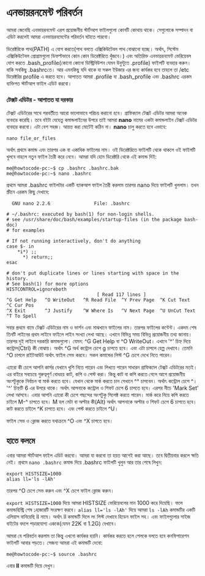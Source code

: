 # এনভায়রনমেন্ট পরিবর্তন

আমরা জেনেছি এনভায়রনমেন্ট এরপ প্রয়োজনীয় স্টার্টআপ ফাইলগুলো কোনটি কোথায় থাকে। সেগুলোকে সম্পাদন বা এডিট করলেই আমরা এনভায়রনমেন্টের পরিবর্তন ঘটাতে পারবো।

ডিরেক্টরিকে পাথ\(PATH\) এ যোগ করতে\(পাথ বলতে এক্সিকিউটেবল পাথ বোঝানো হচ্ছে। অর্থাৎ, সিস্টেম এক্সিকিউটেবল প্রোগ্রামগুলো ডিফল্টভাবে কোন কোন ডিরেক্টরিতে খুঁজবে।\) এবং অতিরিক্ত এনভায়রনমেন্ট ভেরিয়েবল যোগ করতে .bash\_profile\(কোনো কোনো ডিস্ট্রিবিউশন যেমন উবুন্টুতে .profile\) ফাইলটি ব্যবহার করুন। বাকি সবকিছু .bashrcতে। আর এমনকিছু যদি থাকে যা সকল ইউজার এর জন্য কার্যকর হবে তাহলে তা /etc ডিরেক্টরির profile এ করতে হবে। আপাতত আমরা .profile বা .bash\_profile এবং .bashrc এরকম ব্যক্তিগত স্টার্টআপ ফাইল এডিট করবো।

### টেক্সট এডিটর - আপাতত যা দরকার

টেক্সট এডিটরের সাথে পরবর্তীতে আরো ভালোভাবে পরিচয় করানো হবে। গ্রাফিক্যাল টেক্সট এডিটর আমরা অনেক ব্যবহার করেছি। তবে বইটা যেহেতু কমান্ডলাইনের উপরে তাই আমরা **nano** নামের একটা কমান্ডলাইন টেক্সট এডিটর ব্যবহার করবো। এটা বেশ সহজ। আয়ত্ত করা মোটেই কঠিন না। **nano** চালু করতে হবে এভাবে:

```text
nano file_or_files
```

অর্থাৎ প্রথমে কমান্ড এবং তারপর এক বা একাধিক ফাইলের নাম। ওই ডিরেক্টরিতে ফাইলটি থেকে থাকলে ওই ফাইলটি খুলবে নাহলে নতুন ফাইল তৈরী করে নেবে। আমরা যদি হোম ডিরেক্টরি থেকে এই কমান্ড দিই:

```text
me@howtocode-pc:~$ cp .bashrc .bashrc.bak
me@howtocode-pc:~$ nano .bashrc
```

প্রথমে আমরা .bashrc ফাইলটার একটি ব্যাকআপ ফাইল তৈরী করলাম তারপর nano দিয়ে ফাইলটি খুললাম। তখন স্ক্রীনে এরকম কিছু দেখাবে:

```text
  GNU nano 2.2.6                File: .bashrc                                       

# ~/.bashrc: executed by bash(1) for non-login shells.
# see /usr/share/doc/bash/examples/startup-files (in the package bash-doc)
# for examples

# If not running interactively, don't do anything
case $- in
    *i*) ;;
      *) return;;
esac

# don't put duplicate lines or lines starting with space in the history.
# See bash(1) for more options
HISTCONTROL=ignoreboth
                                 [ Read 117 lines ]
^G Get Help   ^O WriteOut   ^R Read File  ^Y Prev Page  ^K Cut Text   ^C Cur Pos
^X Exit       ^J Justify    ^W Where Is   ^V Next Page  ^U UnCut Text ^T To Spell
```

সবার প্রথমে বামে টেক্সট এডিটরের নাম ও ভার্শন এবং মাঝখানে ফাইলের নাম। তারপর ফাইলের কন্টেন্ট। একদম শেষ তিনটি লাইনের প্রথম লাইনে ফাইলে লাইন সংখ্যা লেখা আছে। এখানে বিভিন্ন সময় বিভিন্ন প্রয়োজনীয় তথ্য জানায়। তারপর দুই লাইনে দরকারি কমান্ডগুলো। যেমন: ^G Get Help বা ^O WriteOut। এখানে '^' চিহ্ন দিয়ে কন্ট্রোল\(Ctrl\) কী বোঝায়। অর্থাৎ ^G অর্থ কন্ট্রোল চেপে g চাপতে হবে। এবং এটা চাপলে হেল্প দেখাবে। তেমনি ^O চাপলে রাইটআউট অর্থাৎ ফাইল সেভ করবে। সকল কমান্ডের লিস্ট ^G চেপে দেখে নিতে পারেন।

এ্যারো কী চেপে আপনি কার্সর যেখানে খুশি নিতে পারেন এবং লিখতে পারেন সাধারন গ্রাফিক্যাল টেক্সট এডিটরের মতই। এর বাইরে সবচেয়ে গুরুত্বপূর্ণ বোধহয় কাট, কপি ও পেস্ট করা। কিন্তু কাট বা কপি করতে গেলে আগে প্রয়োজনীয় অংশটুকুকে নির্বাচন বা মার্ক করতে হবে। যেখান থেকে মার্ক করতে চান সেখানে ^^ চাপবেন। অর্থাৎ কন্ট্রোল চেপে ^। '^' চিহ্নটি 6 এর উপরে থাকে। অর্থাৎ আপনাকে কন্ট্রোল ও শিফট চেপে 6 চাপতে হবে। এরপর নীচে 'Mark Set' লেখা আসবে। এবার আপনি এ্যারো কী চেপে পছন্দের অংশটুকু সিলেক্ট করতে পারেন। মার্ক করে নিয়ে কপি করতে চাইলে M-^ চাপতে হবে। M হল মেটা বা অল্টার কী\(Alt\) অর্থাৎ আপনাকে অল্টার ও শিফট চেপে 6 চাপতে হবে। কাট করতে চাইলে ^K চাপতে হবে। এবং পেস্ট করতে চাইলে ^U।

ফাইল সেভ ও ক্লোজ করতে যথাক্রমে ^O এবং ^X চাপতে হবে।

## হাতে কলমে

এবার আমরা স্টার্টআপ ফাইল এডিট করবো। আমরা যা করবো তা হয়ত আগেই করা আছে। তবে দ্বিতীয়বার করলে ক্ষতি নেই। প্রথমে `nano .bashrc` কমান্ড দিয়ে .bashrc ফাইলটি খুলুন আর তার শেষে লিখুন:

```text
export HISTSIZE=1000
alias ll='ls -lAh'
```

তারপর ^O চেপে সেভ করুন এবং ^X চেপে ফাইল ক্লোজ করুন।

`export HISTSIZE=1000` দিয়ে আমরা HISTSIZE ভেরিয়েবলের মান 1000 করে দিয়েছি। ফলে কমান্ডহিস্ট্রি শেষ ১হাজারটি সংরক্ষণ করবে। `alias ll='ls -lAh'` দিয়ে আমরা `ls -lAh` কমান্ডটির একটি এলিয়াস বানিয়েছি ll নামে। অর্থাৎ ll কমান্ডটি দিলে লং লিস্ট দেখাবে হিডেন ফাইল সহ। এবং ফাইলগুলোর সাইজ বাইটের বদলে পড়ারযোগ্য এককে\(যেমন 22K বা 1.2G\) দেখাবে।

আমরা যে পরিবর্তন করলাম তা কিন্তু এখনো কার্যকর হয়নি। কার্যকর করতে হলে শেলকে বলতে হবে কনফিগারেশন ফাইলটি আবার পড়তে। সেজন্য আমরা এই কমান্ডটি দেবো:

```text
me@howtocode-pc:~$ source .bashrc
```

এবার **ll** কমান্ডটি দিয়ে দেখুন।

